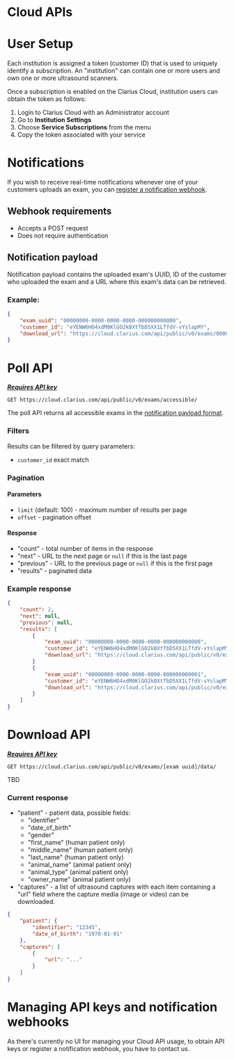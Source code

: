 Cloud APIs
===============

# User Setup

Each institution is assigned a token (customer ID) that is used to uniquely identify a subscription.
An "institution" can contain one or more users and own one or more ultrasound scanners.

Once a subscription is enabled on the Clarius Cloud, institution users can obtain the token as follows:

1. Login to Clarius Cloud with an Administrator account
1. Go to **Institution Settings**
1. Choose **Service Subscriptions** from the menu
1. Copy the token associated with your service

# Notifications

If you wish to receive real-time notifications whenever one of your customers uploads an exam, you can [register a notification webhook](#managing-api-keys-and-notification-webhooks).

## Webhook requirements

* Accepts a POST request
* Does not require authentication

## Notification payload

Notification payload contains the uploaded exam's UUID, ID of the customer who uploaded the exam and a URL where this exam's data can be retrieved.

### Example:

```json
{
    "exam_uuid": "00000000-0000-0000-0000-000000000000",
    "customer_id": "eYENW6HO4xdM0KlGO2kBXtTbD5XX1LTfdV-vYslapMY",
    "download_url": "https://cloud.clarius.com/api/public/v0/exams/00000000-0000-0000-0000-000000000000/data/",
}
```

# Poll API

[***Requires API key***](#managing-api-keys-and-notification-webhooks)

```
GET https://cloud.clarius.com/api/public/v0/exams/accessible/
```

The poll API returns all accessible exams in the [notification payload format](#notification-payload).

### Filters

Results can be filtered by query parameters:

* `customer_id` exact match

### Pagination

#### Parameters

* `limit` (default: 100) - maximum number of results per page
* `offset` - pagination offset

#### Response

* "count" - total number of items in the response
* "next" - URL to the next page or `null` if this is the last page
* "previous" - URL to the previous page or `null` if this is the first page
* "results" - paginated data

### Example response

```json
{
    "count": 2,
    "next": null,
    "previous": null,
    "results": [
        {
            "exam_uuid": "00000000-0000-0000-0000-000000000000",
            "customer_id": "eYENW6HO4xdM0KlGO2kBXtTbD5XX1LTfdV-vYslapMY",
            "download_url": "https://cloud.clarius.com/api/public/v0/exams/00000000-0000-0000-0000-000000000000/data/",
        }
        {
            "exam_uuid": "00000000-0000-0000-0000-000000000001",
            "customer_id": "eYENW6HO4xdM0KlGO2kBXtTbD5XX1LTfdV-vYslapMY",
            "download_url": "https://cloud.clarius.com/api/public/v0/exams/00000000-0000-0000-0000-000000000001/data/",
        }
    ]
}
```


# Download API

[***Requires API key***](#managing-api-keys-and-notification-webhooks)

```
GET https://cloud.clarius.com/api/public/v0/exams/[exam uuid]/data/
```

TBD

### Current response

* "patient" - patient data, possible fields:
  * "identifier"
  * "date_of_birth"
  * "gender"
  * "first_name" (human patient only)
  * "middle_name" (human patient only)
  * "last_name" (human patient only)
  * "animal_name" (animal patient only)
  * "animal_type" (animal patient only)
  * "owner_name" (animal patient only)
* "captures" - a list of ultrasound captures with each item containing a "url" field where the capture media (image or video) can be downloaded.

```json
{
    "patient": {
        "identifier": "12345",
        "date_of_birth": "1970-01-01"
    },
    "captures": [
        {
            "url": "..."
        }
    ]
}
```

# Managing API keys and notification webhooks

As there's currently no UI for managing your Cloud API usage, to obtain API keys or register a notification webhook, you have to contact us.

